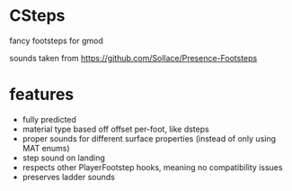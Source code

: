 # CSteps
fancy footsteps for gmod<br>

sounds taken from https://github.com/Sollace/Presence-Footsteps

# features
- fully predicted
- material type based off offset per-foot, like dsteps
- proper sounds for different surface properties (instead of only using MAT enums)
- step sound on landing
- respects other PlayerFootstep hooks, meaning no compatibility issues
- preserves ladder sounds